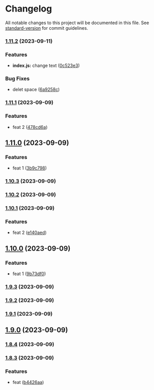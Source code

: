 # Changelog

All notable changes to this project will be documented in this file. See [standard-version](https://github.com/conventional-changelog/standard-version) for commit guidelines.

### [1.11.2](https://github.com/Vlador15/versions/compare/v1.11.1...v1.11.2) (2023-09-11)


### Features

* **index.js:** change text ([0c523e3](https://github.com/Vlador15/versions/commit/0c523e33daebda5aec53a6c48e37779b629626d6))


### Bug Fixes

* delet space ([6a9258c](https://github.com/Vlador15/versions/commit/6a9258cec286c774f825e4ad4313c550bc90e07b))

### [1.11.1](https://github.com/Vlador15/versions/compare/v1.11.0...v1.11.1) (2023-09-09)


### Features

* feat 2 ([478cd6a](https://github.com/Vlador15/versions/commit/478cd6a3a8593abdb2b439e8d70276f4fce66df1))

## [1.11.0](https://github.com/Vlador15/versions/compare/v1.10.3...v1.11.0) (2023-09-09)


### Features

* feat 1 ([3b9c798](https://github.com/Vlador15/versions/commit/3b9c798b58fab07367d0369f6e808ba9f94e6671))

### [1.10.3](https://github.com/Vlador15/versions/compare/v1.10.2...v1.10.3) (2023-09-09)

### [1.10.2](https://github.com/Vlador15/versions/compare/v1.10.1...v1.10.2) (2023-09-09)

### [1.10.1](https://github.com/Vlador15/versions/compare/v1.10.0...v1.10.1) (2023-09-09)


### Features

* feat 2 ([e140aed](https://github.com/Vlador15/versions/commit/e140aed1015898d46f7c13d12a3fefd4e5e85a65))

## [1.10.0](https://github.com/Vlador15/versions/compare/v1.9.3...v1.10.0) (2023-09-09)


### Features

* feat 1 ([9b73df0](https://github.com/Vlador15/versions/commit/9b73df0a341e9899b22aae90ca3bd58a4aa2ef11))

### [1.9.3](https://github.com/Vlador15/versions/compare/v1.9.2...v1.9.3) (2023-09-09)

### [1.9.2](https://github.com/Vlador15/versions/compare/v1.9.1...v1.9.2) (2023-09-09)

### [1.9.1](https://github.com/Vlador15/versions/compare/v1.9.0...v1.9.1) (2023-09-09)

## [1.9.0](https://github.com/Vlador15/versions/compare/v1.8.4...v1.9.0) (2023-09-09)

### [1.8.4](https://github.com/Vlador15/versions/compare/v1.8.3...v1.8.4) (2023-09-09)

### [1.8.3](https://github.com/Vlador15/versions/compare/v1.8.2...v1.8.3) (2023-09-09)


### Features

* feat ([b4426aa](https://github.com/Vlador15/versions/commit/b4426aa81455bc7eebf75c1951d9d28c46fc1ff1))
